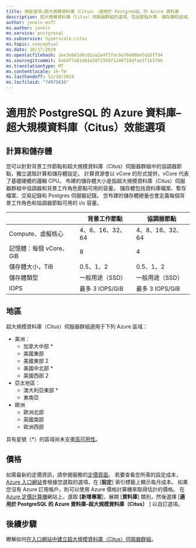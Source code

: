 ```yaml
---
title: 效能選項–超大規模資料庫（Citus）-適用於 PostgreSQL 的 Azure 資料庫
description: 超大規模資料庫（Citus）伺服器群組的選項，包括節點計算、儲存體和區域。
author: jonels-msft
ms.author: jonels
ms.service: postgresql
ms.subservice: hyperscale-citus
ms.topic: conceptual
ms.date: 10/17/2019
ms.openlocfilehash: 2ee3e661d6c01aa2e4f37ac9a70e00be5da5f794
ms.sourcegitcommit: 5ab4f7a81d04a58f235071240718dfae3f1b370b
ms.translationtype: MT
ms.contentlocale: zh-TW
ms.lasthandoff: 12/10/2019
ms.locfileid: "74975630"
---
```

# <a name="azure-database-for-postgresql--hyperscale-citus-performance-options"></a>適用於 PostgreSQL 的 Azure 資料庫–超大規模資料庫（Citus）效能選項

## <a name="compute-and-storage"></a>計算和儲存體
 
您可以針對背景工作節點和超大規模資料庫（Citus）伺服器群組中的協調器節點，獨立選取計算和儲存體設定。  計算資源會以 vCore 的形式提供，vCore 代表了基礎硬體的邏輯 CPU。 布建的儲存體大小是指超大規模資料庫（Citus）伺服器群組中協調器和背景工作角色節點可用的容量。 儲存體包括資料庫檔案、暫存檔案、交易記錄和 Postgres 伺服器記錄。 您布建的儲存體總量也會定義每個背景工作角色和協調器節點可用的 i/o 容量。
 
|                       | 背景工作節點           | 協調器節點      |
|-----------------------|-----------------------|-----------------------|
| Compute、虛擬核心       | 4、8、16、32、64      | 4、8、16、32、64      |
| 記憶體：每個 vCore、GiB | 8                     | 4                     |
| 儲存體大小，TiB     | 0.5、1、2             | 0.5、1、2             |
| 儲存體類型          | 一般用途（SSD） | 一般用途（SSD） |
| IOPS                  | 最多 3 IOPS/GiB      | 最多 3 IOPS/GiB      |


## <a name="regions"></a>地區
超大規模資料庫（Citus）伺服器群組適用于下列 Azure 區域：

* 美洲：
    * 加拿大中部 *
    * 美國東部
    * 美國東部 2
    * 美國中北部 *
    * 美國西部 2
* 亞太地區：
    * 澳大利亞東部 *
    * 東南亞
* 歐洲
    * 歐洲北部
    * 英國南部
    * 歐洲西部

具有星號（\*）的區域尚未支援[高可用性](concepts-hyperscale-high-availability.md)。

## <a name="pricing"></a>價格
如需最新的定價資訊，請參閱服務的[定價頁面](https://azure.microsoft.com/pricing/details/postgresql/)。
若要查看您所需的設定成本， [Azure 入口網站](https://portal.azure.com/#create/Microsoft.PostgreSQLServer)會根據您選取的選項，在 [**設定**] 索引標籤上顯示每月成本。 如果您沒有 Azure 訂用帳戶，則可以使用 Azure 價格計算機來取得估計的價格。 在[Azure 定價計算機](https://azure.microsoft.com/pricing/calculator/)網站上，選取 **[新增專案**]，展開 [**資料庫**] 類別，然後選擇 [**適用於 PostgreSQL 的 Azure 資料庫–超大規模資料庫（Citus）** ] 以自訂選項。
 
## <a name="next-steps"></a>後續步驟
瞭解如何[在入口網站中建立超大規模資料庫（Citus）伺服器群組](quickstart-create-hyperscale-portal.md)。
